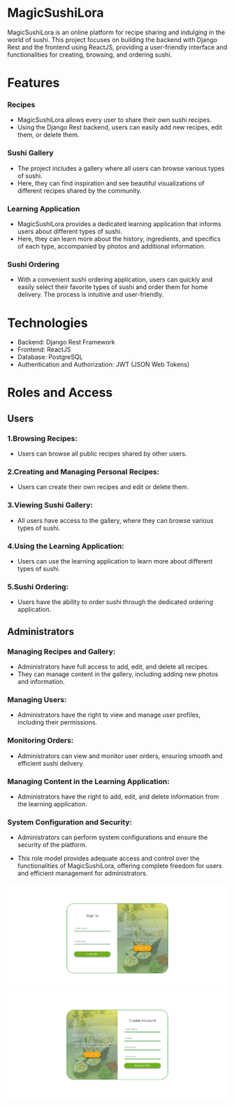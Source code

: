 # MagicSushiLora
 

 MagicSushiLora is an online platform for recipe sharing and indulging in the world of sushi. This project focuses on building the backend with Django Rest and the frontend using ReactJS, providing a user-friendly interface and functionalities for creating, browsing, and ordering sushi.

# Features
### Recipes
- MagicSushiLora allows every user to share their own sushi recipes. 
- Using the Django Rest backend, users can easily add new recipes, edit them, or delete them.

### Sushi Gallery
- The project includes a gallery where all users can browse various types of sushi. 
- Here, they can find inspiration and see beautiful visualizations of different recipes shared by the community.

### Learning Application
- MagicSushiLora provides a dedicated learning application that informs users about different types of sushi. 
- Here, they can learn more about the history, ingredients, and specifics of each type, accompanied by photos and additional information.

### Sushi Ordering
- With a convenient sushi ordering application, users can quickly and easily select their favorite types of sushi and order them for home delivery. The process is intuitive and user-friendly.

# Technologies
- Backend: Django Rest Framework
- Frontend: ReactJS
- Database: PostgreSQL
- Authentication and Authorization: JWT (JSON Web Tokens)

# Roles and Access
## Users
### 1.Browsing Recipes:
- Users can browse all public recipes shared by other users.

### 2.Creating and Managing Personal Recipes:
- Users can create their own recipes and edit or delete them.

### 3.Viewing Sushi Gallery:
- All users have access to the gallery, where they can browse various types of sushi.

### 4.Using the Learning Application:
- Users can use the learning application to learn more about different types of sushi.

### 5.Sushi Ordering:
- Users have the ability to order sushi through the dedicated ordering application.

## Administrators
### Managing Recipes and Gallery:
- Administrators have full access to add, edit, and delete all recipes.
- They can manage content in the gallery, including adding new photos and information.

### Managing Users:
- Administrators have the right to view and manage user profiles, including their permissions.

### Monitoring Orders:
- Administrators can view and monitor user orders, ensuring smooth and efficient sushi delivery.

### Managing Content in the Learning Application:
- Administrators have the right to add, edit, and delete information from the learning application.

### System Configuration and Security:
- Administrators can perform system configurations and ensure the security of the platform.

- This role model provides adequate access and control over the functionalities of MagicSushiLora, offering complete freedom for users and efficient management for administrators.

![Sign in](./MagicSushiLoraReact/public/screenshots/Screenshot%202024-01-30%20100847.png)
![Sign up](./MagicSushiLoraReact/public/screenshots/Screenshot%202024-01-30%20101229.png)